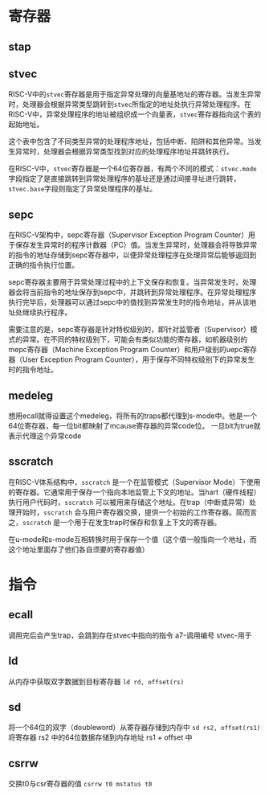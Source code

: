 # 寄存器



## stap

## stvec
RISC-V中的`stvec`寄存器是用于指定异常处理的向量基地址的寄存器。当发生异常时，处理器会根据异常类型跳转到`stvec`所指定的地址处执行异常处理程序。在RISC-V中，异常处理程序的地址被组织成一个向量表，`stvec`寄存器指向这个表的起始地址。

这个表中包含了不同类型异常的处理程序地址，包括中断、陷阱和其他异常。当发生异常时，处理器会根据异常类型找到对应的处理程序地址并跳转执行。

在RISC-V中，`stvec`寄存器是一个64位寄存器，有两个不同的模式：`stvec.mode`字段指定了是直接跳转到异常处理程序的基址还是通过间接寻址进行跳转，`stvec.base`字段则指定了异常处理程序的基址。

## sepc
在RISC-V架构中，sepc寄存器（Supervisor Exception Program Counter）用于保存发生异常时的程序计数器（PC）值。当发生异常时，处理器会将导致异常的指令的地址存储到sepc寄存器中，以便异常处理程序在处理异常后能够返回到正确的指令执行位置。

sepc寄存器主要用于异常处理过程中的上下文保存和恢复。当异常发生时，处理器会将当前指令的地址保存到sepc中，并跳转到异常处理程序。在异常处理程序执行完毕后，处理器可以通过sepc中的值找到异常发生时的指令地址，并从该地址处继续执行程序。

需要注意的是，sepc寄存器是针对特权级别的，即针对监管者（Supervisor）模式的异常。在不同的特权级别下，可能会有类似功能的寄存器，如机器级别的mepc寄存器（Machine Exception Program Counter）和用户级别的uepc寄存器（User Exception Program Counter），用于保存不同特权级别下的异常发生时的指令地址。

## medeleg
想用ecall就得设置这个medeleg，将所有的traps都代理到s-mode中。他是一个64位寄存器，每一位bit都映射了mcause寄存器的异常code位。
一旦bit为true就表示代理这个异常code

## sscratch
在RISC-V体系结构中，`sscratch` 是一个在监管模式（Supervisor Mode）下使用的寄存器。它通常用于保存一个指向本地监管上下文的地址。当hart（硬件线程）执行用户代码时，`sscratch` 可以被用来存储这个地址。在trap（中断或异常）处理开始时，`sscratch` 会与用户寄存器交换，提供一个初始的工作寄存器。简而言之，`sscratch` 是一个用于在发生trap时保存和恢复上下文的寄存器。

在u-mode和s-mode互相转换时用于保存一个值（这个值一般指向一个地址，而这个地址里面存了他们各自须要的寄存器值）

# 指令
## ecall
调用完后会产生trap，会跳到存在stvec中指向的指令
a7-调用编号
stvec-用于

## ld
从内存中获取双字数据到目标寄存器
`ld rd, offset(rs)`

## sd
将一个64位的双字（doubleword）从寄存器存储到内存中
`sd rs2, offset(rs1)`
将寄存器 rs2 中的64位数据存储到内存地址 rs1 + offset 中

## csrrw
交换t0与csr寄存器的值
`csrrw t0 mstatus t0`